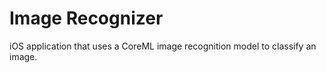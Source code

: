 # Image Recognizer
iOS application that uses a CoreML image recognition model to classify an image. 
